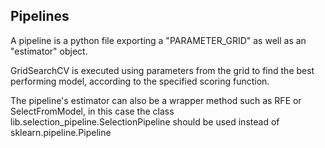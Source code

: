 ## Pipelines
A pipeline is a python file exporting a "PARAMETER_GRID" as well as an "estimator" object.

GridSearchCV is executed using parameters from the grid to find the best performing model, according
to the specified scoring function.

The pipeline's estimator can also be a wrapper method such as RFE or SelectFromModel, in this case
the class lib.selection_pipeline.SelectionPipeline should be used instead of sklearn.pipeline.Pipeline